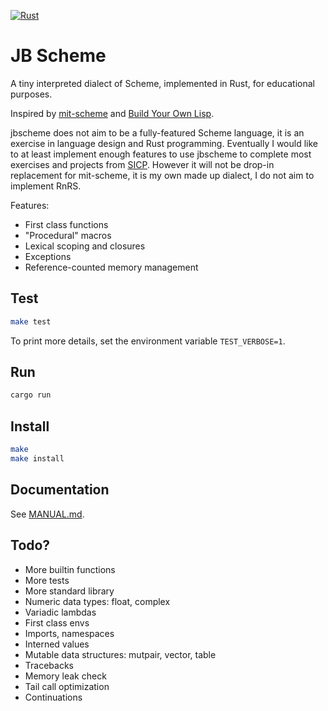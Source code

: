 [![Rust](https://github.com/jbchouinard/jblisp2/actions/workflows/rust.yml/badge.svg)](https://github.com/jbchouinard/jblisp2/actions/workflows/rust.yml)
# JB Scheme

A tiny interpreted dialect of Scheme, implemented in Rust, for educational purposes.

Inspired by [mit-scheme](https://www.gnu.org/software/mit-scheme/) and
[Build Your Own Lisp](http://www.buildyourownlisp.com/).

jbscheme does not aim to be a fully-featured Scheme language, it is an exercise
in language design and Rust programming. Eventually I would like to at least
implement enough features to use jbscheme to complete most exercises and
projects from [SICP](https://mitpress.mit.edu/sites/default/files/sicp/index.html).
However it will not be drop-in replacement for mit-scheme, it is my own
made up dialect, I do not aim to implement RnRS.

Features:
- First class functions
- "Procedural" macros
- Lexical scoping and closures
- Exceptions
- Reference-counted memory management

## Test
```bash
make test
```

To print more details, set the environment variable `TEST_VERBOSE=1`.

## Run
```bash
cargo run
```

## Install
```bash
make
make install
```

## Documentation

See [MANUAL.md](MANUAL.md).

## Todo?
- More builtin functions
- More tests
- More standard library
- Numeric data types: float, complex 
- Variadic lambdas
- First class envs
- Imports, namespaces
- Interned values
- Mutable data structures: mutpair, vector, table
- Tracebacks
- Memory leak check
- Tail call optimization
- Continuations
